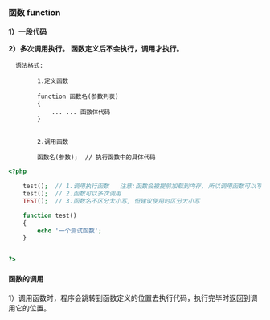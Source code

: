 ### 函数 function

**1）一段代码**

**2）多次调用执行。 函数定义后不会执行，调用才执行。**

```
  语法格式:

        1.定义函数

        function 函数名(参数列表)
        {
            ... ... 函数体代码
        }


        2.调用函数

        函数名(参数);  // 执行函数中的具体代码
```

```php
<?php

    test();  // 1.调用执行函数   注意:函数会被提前加载到内存, 所以调用函数可以写在函数定义之前
    test();  // 2.函数可以多次调用 
    TEST();  // 3.函数名不区分大小写, 但建议使用时区分大小写

    function test()
    {
        echo '一个测试函数';
    }


?>
```

#### 函数的调用

1）调用函数时，程序会跳转到函数定义的位置去执行代码，执行完毕时返回到调用它的位置。



